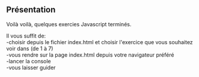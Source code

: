 ## Présentation

Voilà voilà, quelques exercies Javascript terminés.

Il vous suffit de:<br>
-choisir depuis le fichier index.html et choisir l'exercice que vous souhaitez voir dans <script src="script_X.js"></script> (de 1 à 7)<br>
-vous rendre sur la page index.html depuis votre navigateur préféré<br>
-lancer la console<br>
-vous laisser guider
